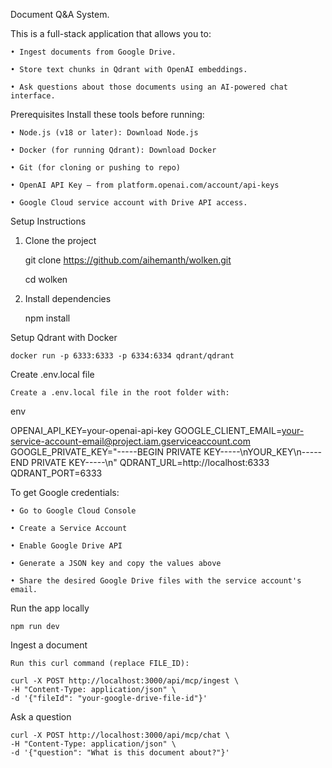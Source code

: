 Document Q&A System.

This is a full-stack application that allows you to:
      
    • Ingest documents from Google Drive.
      
    • Store text chunks in Qdrant with OpenAI embeddings.
      
    • Ask questions about those documents using an AI-powered chat interface.


 Prerequisites
Install these tools before running:

    • Node.js (v18 or later): Download Node.js
      
    • Docker (for running Qdrant): Download Docker
      
    • Git (for cloning or pushing to repo)
      
    • OpenAI API Key – from platform.openai.com/account/api-keys
      
    • Google Cloud service account with Drive API access.
      


 Setup Instructions
1. Clone the project

	git clone https://github.com/aihemanth/wolken.git

	cd wolken

2. Install dependencies

	npm install



Setup Qdrant with Docker

	docker run -p 6333:6333 -p 6334:6334 qdrant/qdrant


Create .env.local file

	Create a .env.local file in the root folder with:

env

OPENAI_API_KEY=your-openai-api-key
GOOGLE_CLIENT_EMAIL=your-service-account-email@project.iam.gserviceaccount.com
GOOGLE_PRIVATE_KEY="-----BEGIN PRIVATE KEY-----\nYOUR_KEY\n-----END PRIVATE KEY-----\n"
QDRANT_URL=http://localhost:6333
QDRANT_PORT=6333


 To get Google credentials:

    • Go to Google Cloud Console
      
    • Create a Service Account
      
    • Enable Google Drive API
      
    • Generate a JSON key and copy the values above
      
    • Share the desired Google Drive files with the service account's email.
      

Run the app locally

	npm run dev



Ingest a document

	Run this curl command (replace FILE_ID):

	curl -X POST http://localhost:3000/api/mcp/ingest \
  	-H "Content-Type: application/json" \
  	-d '{"fileId": "your-google-drive-file-id"}'


Ask a question

	curl -X POST http://localhost:3000/api/mcp/chat \
  	-H "Content-Type: application/json" \
  	-d '{"question": "What is this document about?"}'



